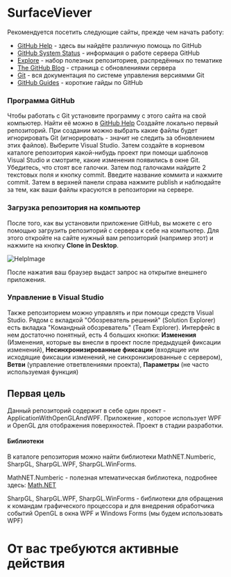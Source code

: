 # SurfaceViever
Рекомендуется посетить следующие сайты, прежде чем начать работу:
  * [GitHub Help](https://help.github.com/) - здесь вы найдёте различную помощь по GitHub
  * [GitHub System Status](https://status.github.com/) - информация о работе сервера GitHub
  * [Explore](https://github.com/explore) - набор полезных репозиториев, распредённых по тематике
  * [The GitHub Blog](https://github.com/blog) - страница с обновлениями сервера
  * [Git](http://git-scm.com/) - вся документация по системе управления версиямми Git
  * [GitHub Guides](https://guides.github.com/) - короткие гайды по GitHub

### Программа GitHub
Чтобы работать с Git установите программу с этого сайта на свой компьютер. Найти её можно в [GitHub Help](https://help.github.com/) Создайте локально первый репозиторий. При создании можно выбрать какие файлы будет игнорировать Git (игнорировать - значит не следить за обновлением этих файлов). Выберите Visual Studio. Затем создайте в корневом каталоге репозитория какой-нибудь проект при помощи шаблонов Visual Studio и смотрите, какие изменения появились в окне Git. Убедитесь, что стоят все галочки. Затем под галочками найдите 2 текстовых поля и кнопку commit. Введите название коммита и нажмите commit. Затем в верхней панели справа нажмите publish и наблюдайте за тем, как ваши файлы красуются в репозитории на сервере.

### Загрузка репозитория на компьютер
После того, как вы установили приложение GitHub, вы можете с его помощью загрузить репозиторий с сервера к себе на компьютер. Для этого откройте на сайте нужный вам репозиторий (например этот) и нажмите на кнопку **Clone in Desktop**.

![HelpImage](https://github.com/MechanicsFromUSU/SurfaceViever/blob/master/help_clone.png)

После нажатия ваш браузер выдаст запрос на открытие внешнего приложения.

### Управление в Visual Studio
Также репозиторием можно управлять и при помощи средств Visual Studio. Рядом с вкладкой "Обозреватель решений" (Solution Explorer) есть вкладка "Командный обозреватель" (Team Explorer). Интерфейс в нем достаточно понятный, есть 4 больших кнопки: **Изменения** (Изменения, которые вы внесли в проект после предыдущей фиксации изменений), **Несинхронизированные фиксации** (входящие или исходящие фиксации изменений, не синхронизированные с сервером), **Ветви** (управление ответвлениями проекта), **Параметры** (не часто используемая функция)

## Первая цель
Данный репозиторий содержит в себе один проект - ApplicationWithOpenGLAndWPF. Приложение , которое использует WPF и OpenGL для отображения поверхностей. Проект в стадии разработки.

#### Библиотеки
В каталоге репозитория можно найти библиотеки MathNET.Numberic, SharpGL, SharpGL.WPF, SharpGL.WinForms.

MathNET.Numberic - полезная мтематическая библиотека, подробнее здесь: [Math.NET](http://www.mathdotnet.com/)

SharpGL, SharpGL.WPF, SharpGL.WinForms - библиотеки для обращения к командам графического процессора и для внедрения обработчика событий OpenGL в окна WPF и Windows Forms (мы будем использовать WPF)

# От вас требуются активные действия
